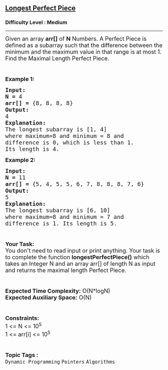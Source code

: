 <h2><a href="https://www.geeksforgeeks.org/problems/close-to-perfection1525/1?page=1&category=Pointers&sortBy=submissions">Longest Perfect Piece</a></h2><h3>Difficulty Level : Medium</h3><hr><div class="problems_problem_content__Xm_eO"><p><span style="font-size: 18px;">Given an array <strong>arr[]</strong> of <strong>N</strong> Numbers. A Perfect Piece is defined </span><span style="font-size: 18px;">as </span><span style="font-size: 18px;">a </span><span style="font-size: 18px;">subarray</span><span style="font-size: 18px;"> such that the difference between the minimum and the maximum value in that range is<strong> </strong>at most 1. Find the Maximal Length Perfect Piece.</span></p>
<p>&nbsp;</p>
<p><span style="font-size: 18px;"><strong>Example 1:</strong></span></p>
<pre><strong><span style="font-size: 18px;">Input:</span></strong>
<span style="font-size: 18px;"><strong>N = </strong>4</span>
<span style="font-size: 18px;"><strong>arr[] = </strong>{8, 8, 8, 8}</span>
<span style="font-size: 18px;"><strong>Output:
</strong>4</span>
<span style="font-size: 18px;"><strong>Explanation:</strong></span>
<span style="font-size: 18px;">The longest subarray is [1, 4]
where maximum=8 and minimum = 8 and
difference is 0, which is less than 1.
Its length is 4.</span></pre>
<p><span style="font-size: 18px;"><strong>Example 2:</strong></span></p>
<pre><strong><span style="font-size: 18px;">Input:</span></strong>
<span style="font-size: 18px;"><strong>N = </strong>11</span>
<span style="font-size: 18px;"><strong>arr[] = </strong>{5, 4, 5, 5, 6, 7, 8, 8, 8, 7, 6}</span>
<span style="font-size: 18px;"><strong>Output:
</strong>5</span>
<span style="font-size: 18px;"><strong>Explanation:</strong></span>
<span style="font-size: 18px;">The longest subarray is [6, 10]
where maximum=8 and minimum = 7 and
difference is 1. Its length is 5.</span> </pre>
<p>&nbsp;</p>
<p><span style="font-size: 18px;"><strong>Your Task:</strong><br>You don't need to read input or print anything. Your task is to complete the function <strong>longestPerfectPiece()</strong> which takes an Integer N and an array arr[] of length N as input and returns the maximal length Perfect Piece.</span></p>
<p>&nbsp;</p>
<p><span style="font-size: 18px;"><strong>Expected Time Complexity:</strong> O(N*logN)<br><strong>Expected Auxiliary Space:</strong> O(N)</span></p>
<p>&nbsp;</p>
<p><span style="font-size: 18px;"><strong>Constraints:</strong></span><br><span style="font-size: 18px;">1 &lt;= N &lt;= 10<sup>5</sup></span><br><span style="font-size: 18px;">1 &lt;= arr[i] &lt;= 10<sup>5</sup></span></p></div><br><p><span style=font-size:18px><strong>Topic Tags : </strong><br><code>Dynamic Programming</code>&nbsp;<code>Pointers</code>&nbsp;<code>Algorithms</code>&nbsp;